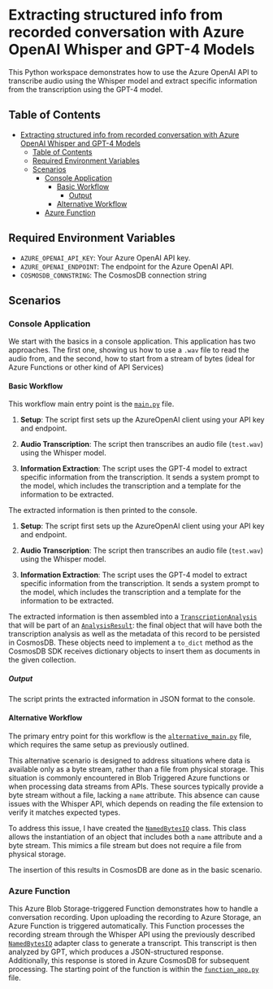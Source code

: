 # Extracting structured info from recorded conversation with Azure OpenAI Whisper and GPT-4 Models
This Python workspace demonstrates how to use the Azure OpenAI API to transcribe audio using the Whisper model and extract specific information from the transcription using the GPT-4 model.

## Table of Contents

- [Extracting structured info from recorded conversation with Azure OpenAI Whisper and GPT-4 Models](#extracting-structured-info-from-recorded-conversation-with-azure-openai-whisper-and-gpt-4-models)
  - [Table of Contents](#table-of-contents)
  - [Required Environment Variables](#required-environment-variables)
  - [Scenarios](#scenarios)
    - [Console Application](#console-application)
      - [Basic Workflow](#basic-workflow)
        - [Output](#output)
      - [Alternative Workflow](#alternative-workflow)
    - [Azure Function](#azure-function)


## Required Environment Variables

- `AZURE_OPENAI_API_KEY`: Your Azure OpenAI API key.
- `AZURE_OPENAI_ENDPOINT`: The endpoint for the Azure OpenAI API.
- `COSMOSDB_CONNSTRING`: The CosmosDB connection string

## Scenarios

### Console Application
We start with the basics in a console application. This application has two approaches. The first one, showing us how to use a `.wav` file to read the audio from, and the second, how to start from a stream of bytes (ideal for Azure Functions or other kind of API Services) 

#### Basic Workflow
This workflow main entry point is the [`main.py`](/console/main.py) file.
1. **Setup**: The script first sets up the AzureOpenAI client using your API key and endpoint.

2. **Audio Transcription**: The script then transcribes an audio file (`test.wav`) using the Whisper model.

3. **Information Extraction**: The script uses the GPT-4 model to extract specific information from the transcription. It sends a system prompt to the model, which includes the transcription and a template for the information to be extracted.

The extracted information is then printed to the console.


1. **Setup**: The script first sets up the AzureOpenAI client using your API key and endpoint.

2. **Audio Transcription**: The script then transcribes an audio file (`test.wav`) using the Whisper model.

3. **Information Extraction**: The script uses the GPT-4 model to extract specific information from the transcription. It sends a system prompt to the model, which includes the transcription and a template for the information to be extracted.

The extracted information is then assembled into a [`TranscriptionAnalysis`](/common/s2t_analysis.py) that will be part of an [`AnalysisResult`](/common/s2t_analysis.py): the final object that will have both the transcription analysis as well as the metadata of this record to be persisted in CosmosDB. These objects need to implement a `to_dict` method as the CosmosDB SDK receives dictionary objects to insert them as documents in the given collection.


##### Output

The script prints the extracted information in JSON format to the console.

#### Alternative Workflow

The primary entry point for this workflow is the [`alternative_main.py`](/console/alternative_main.py) file, which requires the same setup as previously outlined.

This alternative scenario is designed to address situations where data is available only as a byte stream, rather than a file from physical storage. This situation is commonly encountered in Blob Triggered Azure functions or when processing data streams from APIs. These sources typically provide a byte stream without a file, lacking a `name` attribute. This absence can cause issues with the Whisper API, which depends on reading the file extension to verify it matches expected types.

To address this issue, I have created the [`NamedBytesIO`](/console/named_bytes_io.py) class. This class allows the instantiation of an object that includes both a `name` attribute and a byte stream. This mimics a file stream but does not require a file from physical storage.

The insertion of this results in CosmosDB are done as in the basic scenario.

### Azure Function

This Azure Blob Storage-triggered Function demonstrates how to handle a conversation recording. Upon uploading the recording to Azure Storage, an Azure Function is triggered automatically. This Function processes the recording stream through the Whisper API using the previously described [`NamedBytesIO`](/console/named_bytes_io.py) adapter class to generate a transcript. This transcript is then analyzed by GPT, which produces a JSON-structured response. Additionally, this response is stored in Azure CosmosDB for subsequent processing. The starting point of the function is within the [`function_app.py`](./azure-function/function_app.py) file.